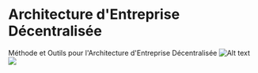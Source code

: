 # Architecture d'Entreprise Décentralisée
Méthode et Outils pour l'Architecture d'Entreprise Décentralisée
    ![Alt text](https://mari-open.io/images/logos/logobeta.svg)
    <img src="https://mari-open.io/images/logos/logobeta.svg">
